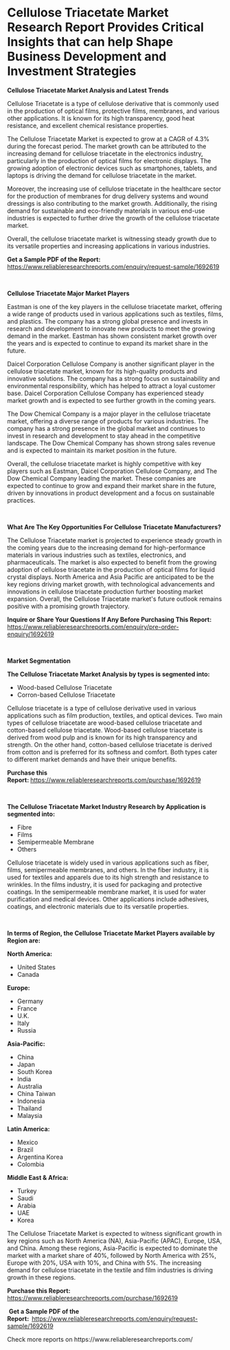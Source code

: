 <p><h1>Cellulose Triacetate Market Research Report Provides Critical Insights that can help Shape Business Development and Investment Strategies</h1></p><p><strong>Cellulose Triacetate Market Analysis and Latest Trends</strong></p>
<p><p>Cellulose Triacetate is a type of cellulose derivative that is commonly used in the production of optical films, protective films, membranes, and various other applications. It is known for its high transparency, good heat resistance, and excellent chemical resistance properties.</p><p>The Cellulose Triacetate Market is expected to grow at a CAGR of 4.3% during the forecast period. The market growth can be attributed to the increasing demand for cellulose triacetate in the electronics industry, particularly in the production of optical films for electronic displays. The growing adoption of electronic devices such as smartphones, tablets, and laptops is driving the demand for cellulose triacetate in the market.</p><p>Moreover, the increasing use of cellulose triacetate in the healthcare sector for the production of membranes for drug delivery systems and wound dressings is also contributing to the market growth. Additionally, the rising demand for sustainable and eco-friendly materials in various end-use industries is expected to further drive the growth of the cellulose triacetate market.</p><p>Overall, the cellulose triacetate market is witnessing steady growth due to its versatile properties and increasing applications in various industries.</p></p>
<p><strong>Get a Sample PDF of the Report:&nbsp;</strong> <a href="https://www.reliableresearchreports.com/enquiry/request-sample/1692619">https://www.reliableresearchreports.com/enquiry/request-sample/1692619</a></p>
<p>&nbsp;</p>
<p><strong>Cellulose Triacetate Major Market Players</strong></p>
<p><p>Eastman is one of the key players in the cellulose triacetate market, offering a wide range of products used in various applications such as textiles, films, and plastics. The company has a strong global presence and invests in research and development to innovate new products to meet the growing demand in the market. Eastman has shown consistent market growth over the years and is expected to continue to expand its market share in the future.</p><p>Daicel Corporation Cellulose Company is another significant player in the cellulose triacetate market, known for its high-quality products and innovative solutions. The company has a strong focus on sustainability and environmental responsibility, which has helped to attract a loyal customer base. Daicel Corporation Cellulose Company has experienced steady market growth and is expected to see further growth in the coming years.</p><p>The Dow Chemical Company is a major player in the cellulose triacetate market, offering a diverse range of products for various industries. The company has a strong presence in the global market and continues to invest in research and development to stay ahead in the competitive landscape. The Dow Chemical Company has shown strong sales revenue and is expected to maintain its market position in the future.</p><p>Overall, the cellulose triacetate market is highly competitive with key players such as Eastman, Daicel Corporation Cellulose Company, and The Dow Chemical Company leading the market. These companies are expected to continue to grow and expand their market share in the future, driven by innovations in product development and a focus on sustainable practices.</p></p>
<p>&nbsp;</p>
<p><strong>What Are The Key Opportunities For Cellulose Triacetate Manufacturers?</strong></p>
<p><p>The Cellulose Triacetate market is projected to experience steady growth in the coming years due to the increasing demand for high-performance materials in various industries such as textiles, electronics, and pharmaceuticals. The market is also expected to benefit from the growing adoption of cellulose triacetate in the production of optical films for liquid crystal displays. North America and Asia Pacific are anticipated to be the key regions driving market growth, with technological advancements and innovations in cellulose triacetate production further boosting market expansion. Overall, the Cellulose Triacetate market's future outlook remains positive with a promising growth trajectory.</p></p>
<p><strong>Inquire or Share Your Questions If Any Before Purchasing This Report:</strong> <a href="https://www.reliableresearchreports.com/enquiry/pre-order-enquiry/1692619">https://www.reliableresearchreports.com/enquiry/pre-order-enquiry/1692619</a></p>
<p>&nbsp;</p>
<p><strong>Market Segmentation</strong></p>
<p><strong>The Cellulose Triacetate Market Analysis by types is segmented into:</strong></p>
<p><ul><li>Wood-based Cellulose Triacetate</li><li>Corron-based Cellulose Triacetate</li></ul></p>
<p><p>Cellulose triacetate is a type of cellulose derivative used in various applications such as film production, textiles, and optical devices. Two main types of cellulose triacetate are wood-based cellulose triacetate and cotton-based cellulose triacetate. Wood-based cellulose triacetate is derived from wood pulp and is known for its high transparency and strength. On the other hand, cotton-based cellulose triacetate is derived from cotton and is preferred for its softness and comfort. Both types cater to different market demands and have their unique benefits.</p></p>
<p><strong>Purchase this Report:&nbsp;</strong><a href="https://www.reliableresearchreports.com/purchase/1692619">https://www.reliableresearchreports.com/purchase/1692619</a></p>
<p>&nbsp;</p>
<p><strong>The Cellulose Triacetate Market Industry Research by Application is segmented into:</strong></p>
<p><ul><li>Fibre</li><li>Films</li><li>Semipermeable Membrane</li><li>Others</li></ul></p>
<p><p>Cellulose triacetate is widely used in various applications such as fiber, films, semipermeable membranes, and others. In the fiber industry, it is used for textiles and apparels due to its high strength and resistance to wrinkles. In the films industry, it is used for packaging and protective coatings. In the semipermeable membrane market, it is used for water purification and medical devices. Other applications include adhesives, coatings, and electronic materials due to its versatile properties.</p></p>
<p>&nbsp;</p>
<p><strong>In terms of Region, the Cellulose Triacetate Market Players available by Region are:</strong></p>
<p>
    <p> <strong> North America: </strong>
        <ul>
            <li>United States</li>
            <li>Canada</li>
        </ul>
        </p> 
    <p> <strong> Europe: </strong>
        <ul>
            <li>Germany</li>
            <li>France</li>
            <li>U.K.</li>
            <li>Italy</li>
            <li>Russia</li>
        </ul>
        </p> 
    <p> <strong> Asia-Pacific: </strong>
        <ul>
            <li>China</li>
            <li>Japan</li>
            <li>South Korea</li>
            <li>India</li>
            <li>Australia</li>
            <li>China Taiwan</li>
            <li>Indonesia</li>
            <li>Thailand</li>
            <li>Malaysia</li>
        </ul>
        </p> 
    <p> <strong> Latin America: </strong>
        <ul>
            <li>Mexico</li>
            <li>Brazil</li>
            <li>Argentina Korea</li>
            <li>Colombia</li>
        </ul>
        </p> 
    <p> <strong> Middle East & Africa: </strong>
        <ul>
            <li>Turkey</li>
            <li>Saudi</li>
            <li>Arabia</li>
            <li>UAE</li>
            <li>Korea</li>
        </ul>
    </p>
    </p>
<p><p>The Cellulose Triacetate Market is expected to witness significant growth in key regions such as North America (NA), Asia-Pacific (APAC), Europe, USA, and China. Among these regions, Asia-Pacific is expected to dominate the market with a market share of 40%, followed by North America with 25%, Europe with 20%, USA with 10%, and China with 5%. The increasing demand for cellulose triacetate in the textile and film industries is driving growth in these regions.</p></p>
<p><strong>Purchase this Report: </strong><a href="https://www.reliableresearchreports.com/purchase/1692619">https://www.reliableresearchreports.com/purchase/1692619</a></p>
<p>&nbsp;<strong>Get a Sample PDF of the Report:&nbsp;&nbsp;</strong><a href="https://www.reliableresearchreports.com/enquiry/request-sample/1692619">https://www.reliableresearchreports.com/enquiry/request-sample/1692619</a></p>
<p><strong></strong></p>
<p>Check more reports on https://www.reliableresearchreports.com/</p>
